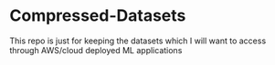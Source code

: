 # Compressed-Datasets
This repo is just for keeping the datasets which I will want to access through AWS/cloud deployed ML applications
